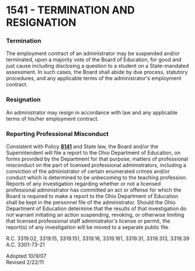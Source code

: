 1541 - TERMINATION AND RESIGNATION
==================================

### Termination

The employment contract of an administrator may be suspended and/or
terminated, upon a majority vote of the Board of Education, for good and
just cause including disclosing a question to a student on a
State-mandated assessment. In such cases, the Board shall abide by due
process, statutory procedures, and any applicable terms of the
administrator's employment contract.

### Resignation

An administrator may resign in accordance with law and any applicable
terms of his/her employment contract.

### Reporting Professional Misconduct

Consistent with Policy [**8141**](po8141.htm) and State law, the Board
and/or the Superintendent will file a report to the Ohio Department of
Education, on forms provided by the Department for that purpose, matters
of professional misconduct on the part of licensed professional
administrators, including a conviction of the administrator of certain
enumerated crimes and/or conduct which is determined to be unbecoming to
the teaching profession. Reports of any investigation regarding whether
or not a licensed professional administrator has committed an act or
offense for which the Board is required to make a report to the Ohio
Department of Education shall be kept in the personnel file of the
administrator. Should the Ohio Department of Education determine that
the results of that investigation do not warrant initiating an action
suspending, revoking, or otherwise limiting that licensed professional
staff administrator's license or permit, the report(s) of any
investigation will be moved to a separate public file.

R.C. 3319.02, 3319.15, 3319.151, 3319.16, 3319.161, 3319.31, 3319.313,
3319.39\
 A.C. 3301-73-21

Adopted 10/9/07\
 Revised 2/22/11
